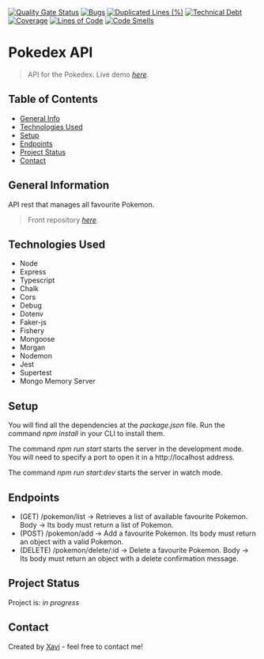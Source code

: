 [![Quality Gate Status](https://sonarcloud.io/api/project_badges/measure?project=pastordesoles_pokedex-xavier-sans-borras-api&metric=alert_status)](https://sonarcloud.io/summary/new_code?id=pastordesoles_pokedex-xavier-sans-borras-api) [![Bugs](https://sonarcloud.io/api/project_badges/measure?project=pastordesoles_pokedex-xavier-sans-borras-api&metric=bugs)](https://sonarcloud.io/summary/new_code?id=pastordesoles_pokedex-xavier-sans-borras-api) [![Duplicated Lines (%)](https://sonarcloud.io/api/project_badges/measure?project=pastordesoles_pokedex-xavier-sans-borras-api&metric=duplicated_lines_density)](https://sonarcloud.io/summary/new_code?id=pastordesoles_pokedex-xavier-sans-borras-api) [![Technical Debt](https://sonarcloud.io/api/project_badges/measure?project=pastordesoles_pokedex-xavier-sans-borras-api&metric=sqale_index)](https://sonarcloud.io/summary/new_code?id=pastordesoles_pokedex-xavier-sans-borras-api) [![Coverage](https://sonarcloud.io/api/project_badges/measure?project=pastordesoles_pokedex-xavier-sans-borras-api&metric=coverage)](https://sonarcloud.io/summary/new_code?id=pastordesoles_pokedex-xavier-sans-borras-api) [![Lines of Code](https://sonarcloud.io/api/project_badges/measure?project=pastordesoles_pokedex-xavier-sans-borras-api&metric=ncloc)](https://sonarcloud.io/summary/new_code?id=pastordesoles_pokedex-xavier-sans-borras-api) [![Code Smells](https://sonarcloud.io/api/project_badges/measure?project=pastordesoles_pokedex-xavier-sans-borras-api&metric=code_smells)](https://sonarcloud.io/summary/new_code?id=pastordesoles_pokedex-xavier-sans-borras-api)

# Pokedex API

> API for the Pokedex.
> Live demo [_here_](https://pokedex-api-xavier-sans-borras.onrender.com/).

## Table of Contents

- [General Info](#general-information)
- [Technologies Used](#technologies-used)
- [Setup](#setup)
- [Endpoints](#endpoints)
- [Project Status](#project-status)
- [Contact](#contact)

## General Information

API rest that manages all favourite Pokemon.

> Front repository [_here_](https://github.com/pastordesoles/pokedex-xavier-sans-borras).

## Technologies Used

- Node
- Express
- Typescript
- Chalk
- Cors
- Debug
- Dotenv
- Faker-js
- Fishery
- Mongoose
- Morgan
- Nodemon
- Jest
- Supertest
- Mongo Memory Server

## Setup

You will find all the dependencies at the _package.json_ file. Run the command _npm install_ in your CLI to install them.

The command _npm run start_ starts the server in the development mode.
You will need to specify a port to open it in a http://localhost address.

The command _npm run start:dev_ starts the server in watch mode.

## Endpoints

- (GET) /pokemon/list -> Retrieves a list of available favourite Pokemon. Body -> Its body must return a list of Pokemon.
- (POST) /pokemon/add -> Add a favourite Pokemon. Its body must return an object with a valid Pokemon.
- (DELETE) /pokemon/delete/:id -> Delete a favourite Pokemon. Body -> Its body must return an object with a delete confirmation message.

## Project Status

Project is: _in progress_

## Contact

Created by [Xavi](https://www.linkedin.com/in/xaviersansb/) - feel free to contact me!
